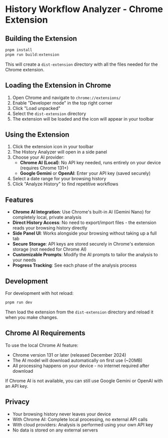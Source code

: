 # History Workflow Analyzer - Chrome Extension

## Building the Extension

```bash
pnpm install
pnpm run build:extension
```

This will create a `dist-extension` directory with all the files needed for the Chrome extension.

## Loading the Extension in Chrome

1. Open Chrome and navigate to `chrome://extensions/`
2. Enable "Developer mode" in the top right corner
3. Click "Load unpacked"
4. Select the `dist-extension` directory
5. The extension will be loaded and the icon will appear in your toolbar

## Using the Extension

1. Click the extension icon in your toolbar
2. The History Analyzer will open in a side panel
3. Choose your AI provider:
   - **Chrome AI (Local)**: No API key needed, runs entirely on your device (requires Chrome 131+)
   - **Google Gemini** or **OpenAI**: Enter your API key (saved securely)
4. Select a date range for your browsing history
5. Click "Analyze History" to find repetitive workflows

## Features

- **Chrome AI Integration**: Use Chrome's built-in AI (Gemini Nano) for completely local, private analysis
- **Direct History Access**: No need to export/import files - the extension reads your browsing history directly
- **Side Panel UI**: Works alongside your browsing without taking up a full tab
- **Secure Storage**: API keys are stored securely in Chrome's extension storage (not needed for Chrome AI)
- **Customizable Prompts**: Modify the AI prompts to tailor the analysis to your needs
- **Progress Tracking**: See each phase of the analysis process

## Development

For development with hot reload:
```bash
pnpm run dev
```

Then load the extension from the `dist-extension` directory and reload it when you make changes.

## Chrome AI Requirements

To use the local Chrome AI feature:
- Chrome version 131 or later (released December 2024)
- The AI model will download automatically on first use (~20MB)
- All processing happens on your device - no internet required after download

If Chrome AI is not available, you can still use Google Gemini or OpenAI with an API key.

## Privacy

- Your browsing history never leaves your device
- With Chrome AI: Complete local processing, no external API calls
- With cloud providers: Analysis is performed using your own API key
- No data is stored on any external servers